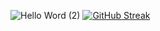![Hello Word (2)](https://github.com/user-attachments/assets/b27d883e-6766-4d80-9909-8b4fb789725d)
                                  [![GitHub Streak](https://github-readme-streak-stats.herokuapp.com?user=DMendes7&theme=dark&hide_border=true&locale=pt_BR&date_format=n%2Fj%5B%2FY%5D&mode=weekly)](https://git.io/streak-stats)
